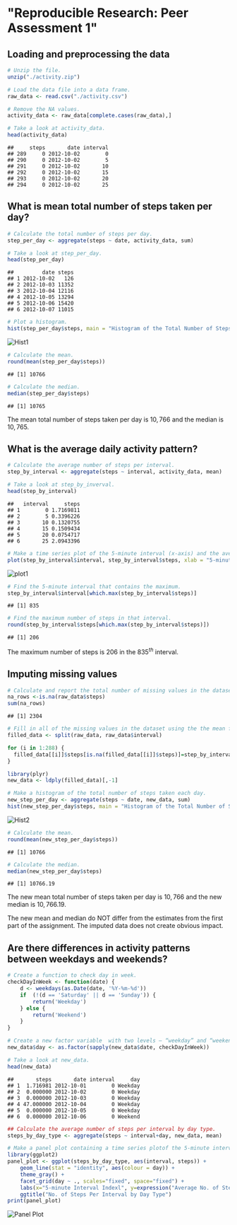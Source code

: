 
# "Reproducible Research: Peer Assessment 1"



## Loading and preprocessing the data


```r
# Unzip the file.
unzip("./activity.zip")

# Load the data file into a data frame.
raw_data <- read.csv("./activity.csv")

# Remove the NA values.
activity_data <- raw_data[complete.cases(raw_data),]

# Take a look at activity_data.
head(activity_data)
```

```
##     steps       date interval
## 289     0 2012-10-02        0
## 290     0 2012-10-02        5
## 291     0 2012-10-02       10
## 292     0 2012-10-02       15
## 293     0 2012-10-02       20
## 294     0 2012-10-02       25
```



## What is mean total number of steps taken per day?


```r
# Calculate the total number of steps per day.
step_per_day <- aggregate(steps ~ date, activity_data, sum)

# Take a look at step_per_day.
head(step_per_day)
```

```
##         date steps
## 1 2012-10-02   126
## 2 2012-10-03 11352
## 3 2012-10-04 12116
## 4 2012-10-05 13294
## 5 2012-10-06 15420
## 6 2012-10-07 11015
```

```r
# Plot a histogram.
hist(step_per_day$steps, main = "Histogram of the Total Number of Steps Per Day", xlab = "Steps Per Day")
```
![Hist1](figure/hist1.png)

```r
# Calculate the mean.
round(mean(step_per_day$steps))
```

```
## [1] 10766
```

```r
# Calculate the median.
median(step_per_day$steps)
```

```
## [1] 10765
```
The mean total number of steps taken per day is $10,766$ and the median is $10,765$.



## What is the average daily activity pattern?


```r
# Calculate the average number of steps per interval.
step_by_interval <- aggregate(steps ~ interval, activity_data, mean)

# Take a look at step_by_inverval.
head(step_by_interval)
```

```
##   interval     steps
## 1        0 1.7169811
## 2        5 0.3396226
## 3       10 0.1320755
## 4       15 0.1509434
## 5       20 0.0754717
## 6       25 2.0943396
```

```r
# Make a time series plot of the 5-minute interval (x-axis) and the average number of steps taken (y-axis).
plot(step_by_interval$interval, step_by_interval$steps, xlab = "5-minute Interval Index", ylab = "Average Number of Steps", type = "l")
```

![plot1](figure/timeSeries.png)

```r
# Find the 5-minute interval that contains the maximum.
step_by_interval$interval[which.max(step_by_interval$steps)]
```

```
## [1] 835
```

```r
# Find the maximum number of steps in that interval.
round(step_by_interval$steps[which.max(step_by_interval$steps)])
```

```
## [1] 206
```
The maximum number of steps is $206$ in the $835^{th}$ interval.



## Imputing missing values


```r
# Calculate and report the total number of missing values in the dataset.
na_rows <-is.na(raw_data$steps)
sum(na_rows)
```

```
## [1] 2304
```

```r
# Fill in all of the missing values in the dataset using the the mean for that 5-minute interval, etc.
filled_data <- split(raw_data, raw_data$interval)

for (i in 1:288) {
  filled_data[[i]]$steps[is.na(filled_data[[i]]$steps)]=step_by_interval$steps[i]
}

library(plyr)
new_data <- ldply(filled_data)[,-1]

# Make a histogram of the total number of steps taken each day.
new_step_per_day <- aggregate(steps ~ date, new_data, sum)
hist(new_step_per_day$steps, main = "Histogram of the Total Number of Steps Per Day", xlab = "Steps Per Day")
```
![Hist2](figure/hist2.png)

```r
# Calculate the mean.
round(mean(new_step_per_day$steps))
```

```
## [1] 10766
```

```r
# Calculate the median.
median(new_step_per_day$steps)
```

```
## [1] 10766.19
```
The new mean total number of steps taken per day is $10,766$ and the new median is $10,766.19$.

The new mean and median do NOT differ from the estimates from the first part of the assignment. The imputed data does not create obvious impact.



## Are there differences in activity patterns between weekdays and weekends?


```r
# Create a function to check day in week.
checkDayInWeek <- function(date) {
    d <- weekdays(as.Date(date, '%Y-%m-%d'))
    if  (!(d == 'Saturday' || d == 'Sunday')) {
        return('Weekday') 
    } else {
        return('Weekend')
    }
}

# Create a new factor variable  with two levels – “weekday” and “weekend”.
new_data$day <- as.factor(sapply(new_data$date, checkDayInWeek))

# Take a look at new_data.
head(new_data)
```

```
##       steps       date interval     day
## 1  1.716981 2012-10-01        0 Weekday
## 2  0.000000 2012-10-02        0 Weekday
## 3  0.000000 2012-10-03        0 Weekday
## 4 47.000000 2012-10-04        0 Weekday
## 5  0.000000 2012-10-05        0 Weekday
## 6  0.000000 2012-10-06        0 Weekend
```

```r
## Calculate the average number of steps per interval by day type.
steps_by_day_type <- aggregate(steps ~ interval+day, new_data, mean)

# Make a panel plot containing a time series plotof the 5-minute interval (x-axis) and the average number of steps taken, averaged across all weekday days or weekend days (y-axis). 
library(ggplot2)
panel_plot <- ggplot(steps_by_day_type, aes(interval, steps)) +
    geom_line(stat = "identity", aes(colour = day)) +
    theme_gray() +
    facet_grid(day ~ ., scales="fixed", space="fixed") +
    labs(x="5-minute Interval Indexl", y=expression("Average No. of Steps")) +
    ggtitle("No. of Steps Per Interval by Day Type")
print(panel_plot)
```

![Panel Plot](figure/panelPlot.png)
